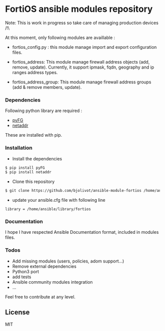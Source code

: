 # FortiOS ansible modules repository

Note: This is work in progress so take care of managing production devices /!\

At this moment, only following modules are availlable :

 - fortios_config.py : 
  this module manage import and export configuration files.
 
 - fortios_address:
   This module manage firewall address objects (add, remove, update).
   Currently, it support ipmask, fqdn, geography and ip ranges address types.

 - fortios_address_group:
   This module manage firewall address groups (add & remove members, update).


### Dependencies

Following python library are required :
 - [pyFG](https://github.com/spotify/pyFG)
 - [netaddr](https://pypi.python.org/pypi/netaddr)

These are installed with pip.

### Installation
* Install the dependencies

```sh
$ pip install pyFG
$ pip install netaddr
```
* Clone this repository
```sh
$ git clone https://github.com/bjolivot/ansible-module-fortios /home/ansible/library
```

* update your ansible.cfg file with following line 
```
library = /home/ansible/library/fortios
```

### Documentation

I hope I have respected Ansible Documentation format, included in modules files.

### Todos

 - Add missing modules (users, policies, adom support...)
 - Remove external dependencies
 - Python3 port
 - add tests
 - Ansible community modules integration
 - ...

Feel free to contribute at any level.

License
----

MIT


